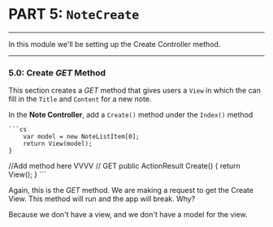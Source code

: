 # PART 5: `NoteCreate`
---
In this module we'll be setting up the Create Controller method.

<hr />

### 5.0: Create *GET* Method
This section creates a *GET* method that gives users a `View` in which the can fill in the `Title` and `Content` for a new note.

In the **Note Controller**, add a `Create()` method under the `Index()` method

    ```cs
        var model = new NoteListItem[0];
        return View(model);
    }
//Add method here VVVV
    // GET
    public ActionResult Create()
    {
        return View();
    }
    ```

Again, this is the *GET* method. We are making a request to get the Create View. This method will run and the app will break. Why?

Because we don't have a view, and we don't have a model for the view.
